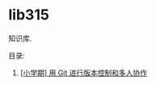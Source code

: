lib315
======

知识库.

目录:

1.  [[小学期] 用 Git 进行版本控制和多人协作](https://github.com/315outsource2011/lib315/blob/master/%E7%94%A8%20Git%20%E8%BF%9B%E8%A1%8C%E7%89%88%E6%9C%AC%E6%8E%A7%E5%88%B6%E5%92%8C%E5%A4%9A%E4%BA%BA%E5%8D%8F%E4%BD%9C.md)
